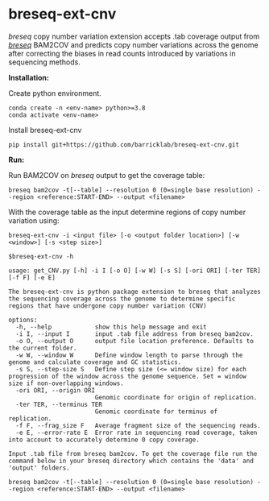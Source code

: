 # breseq-ext-cnv
*breseq* copy number variation extension accepts .tab coverage output from [*breseq*](https://github.com/barricklab/breseq.git) BAM2COV and predicts copy number variations across the genome after correcting the biases in read counts introduced by variations in sequencing methods.

**Installation:**

Create python environment. 
```
conda create -n <env-name> python>=3.8
conda activate <env-name>
```
Install breseq-ext-cnv
```
pip install git+https://github.com/barricklab/breseq-ext-cnv.git
```
**Run:**

Run BAM2COV on *breseq* output to get the coverage table: 
```
breseq bam2cov -t[--table] --resolution 0 (0=single base resolution) --region <reference:START-END> --output <filename>
```
With the coverage table as the input determine regions of copy number variation using: 

```
breseq-ext-cnv -i <input file> [-o <output folder location>] [-w <window>] [-s <step size>]
```

```
$breseq-ext-cnv -h

usage: get_CNV.py [-h] -i I [-o O] [-w W] [-s S] [-ori ORI] [-ter TER] [-f F] [-e E]

The breseq-ext-cnv is python package extension to breseq that analyzes the sequencing coverage across the genome to determine specific regions that have undergone copy number variation (CNV)

options:
  -h, --help            show this help message and exit
  -i I, --input I       input .tab file address from breseq bam2cov.
  -o O, --output O      output file location preference. Defaults to the current folder.
  -w W, --window W      Define window length to parse through the genome and calculate coverage and GC statistics.
  -s S, --step-size S   Define step size (<= window size) for each progression of the window across the genome sequence. Set = window size if non-overlapping windows.
  -ori ORI, --origin ORI
                        Genomic coordinate for origin of replication.
  -ter TER, --terminus TER
                        Genomic coordinate for terminus of replication.
  -f F, --frag_size F   Average fragment size of the sequencing reads.
  -e E, --error-rate E  Error rate in sequencing read coverage, taken into account to accurately determine 0 copy coverage.

Input .tab file from breseq bam2cov. To get the coverage file run the command below in your breseq directory which contains the 'data' and 'output' folders.
```

```
breseq bam2cov -t[--table] --resolution 0 (0=single base resolution) --region <reference:START-END> --output <filename>
```

